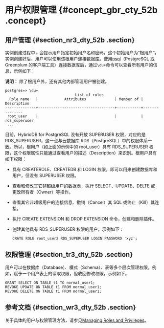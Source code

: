 # 用户权限管理 {#concept_gbr_cty_52b .concept}

## 用户管理 {#section_nr3_dty_52b .section}

实例创建过程中，会提示用户指定初始用户名和密码，这个初始用户为“根用户”。实例创建好后，用户可以使用该根用户连接数据库。使用[psql](http://gpdb.docs.pivotal.io/4380/client_tool_guides/client/unix/psql.html)（PostgreSQL 或 Greenplum 的客户端工具）连接数据库后，通过`\du+`命令可以查看所有用户的信息，示例如下：

**说明：** 除了根用户外，还有其他内部管理用户被创建。

```
postgres=> \du+
                                List of roles
  Role name   |            Attributes             | Member of |  Description
--------------+-----------------------------------+-----------+---------------
 root_user    |                                   |           | rds_superuser
 ...
```

目前，HybridDB for PostgreSQL 没有开放 SUPERUSER 权限，对应的是 RDS\_SUPERUSER，这一点与云数据库 RDS（PostgreSQL）中的权限体系一致。所以，根用户（如上面的示例中的 root\_user）具有 RDS\_SUPERUSER 权限，这个权限属性只能通过查看用户的描述（Description）来识别。根用户具有如下权限：

-   具有 CREATEROLE、CREATEDB 和 LOGIN 权限，即可以用来创建数据库和用户，但没有 SUPERUSER 权限。

-   查看和修改其它非超级用户的数据表，执行 SELECT、UPDATE、DELTE 或更改所有者（Owner）等操作。

-   查看其它非超级用户的连接信息、撤销（Cancel）其 SQL 或终止（Kill）其连接。

-   执行 CREATE EXTENSION 和 DROP EXTENSION 命令，创建和删除插件。

-   创建其他具有 RDS\_SUPERUSER 权限的用户，示例如下：

    ```
    CRATE ROLE root_user2 RDS_SUPERUSER LOGIN PASSWORD 'xyz';
    ```


## 权限管理 {#section_tr3_dty_52b .section}

用户可以在数据库（Database）、模式（Schema）、表等多个层次管理权限。例如，赋予一个用户表上的读取权限，但收回修改权限，示例如下。

```
GRANT SELECT ON TABLE t1 TO normal_user1;
REVOKE UPDATE ON TABLE t1 FROM normal_user1;
REVOKE DELETE ON TABLE t1 FROM normal_user1;
```

## 参考文档 {#section_wr3_dty_52b .section}

关于具体的用户与权限管理方法，请参见[Managing Roles and Privileges](http://gpdb.docs.pivotal.io/4380/admin_guide/roles_privs.html)。

